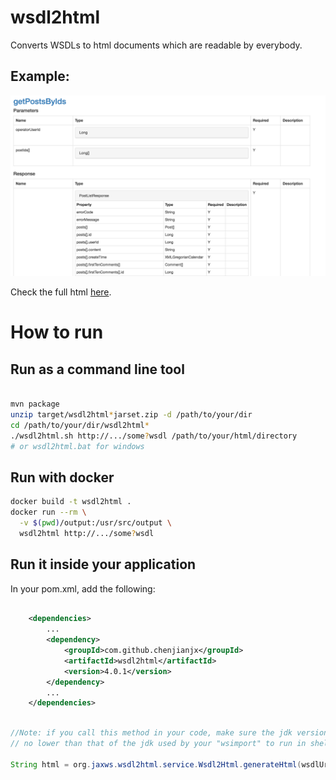 # wsdl2html

Converts WSDLs to html documents which are readable by everybody. 
 

## Example: 

![v3-sample](doc/image/v3-sample.png)

Check the full html [here](https://rawgit.com/chenjianjx/wsdl2html/master/doc/sample/BbsWebService_v2.html). 


# How to run

## Run as a command line tool

```bash

mvn package 
unzip target/wsdl2html*jarset.zip -d /path/to/your/dir
cd /path/to/your/dir/wsdl2html*
./wsdl2html.sh http://.../some?wsdl /path/to/your/html/directory  
# or wsdl2html.bat for windows

```

## Run with docker

```bash
docker build -t wsdl2html .
docker run --rm \
  -v $(pwd)/output:/usr/src/output \
  wsdl2html http://.../some?wsdl
```

## Run it inside your application

In your pom.xml, add the following: 

```xml

	<dependencies>
		...	
		<dependency>
			<groupId>com.github.chenjianjx</groupId>
			<artifactId>wsdl2html</artifactId>
			<version>4.0.1</version>
		</dependency>
		...
	</dependencies>	

```



```java

//Note: if you call this method in your code, make sure the jdk version you used to run your code is 
// no lower than that of the jdk used by your "wsimport" to run in shell

String html = org.jaxws.wsdl2html.service.Wsdl2Html.generateHtml(wsdlUrl); 
```  
